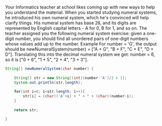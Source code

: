 Your Informatics teacher at school likes coming up with new ways to help you understand the material. When you started studying numeral systems, he introduced his own numeral system, which he's convinced will help clarify things. His numeral system has base 26, and its digits are represented by English capital letters - A for 0, B for 1, and so on.
The teacher assigned you the following numeral system exercise: given a one-digit number, you should find all unordered pairs of one-digit numbers whose values add up to the number.
Example
For number = 'G', the output should be
newNumeralSystem(number) = ["A + G", "B + F", "C + E", "D + D"].
Translating this into the decimal numeral system we get: number = 6, so it is ["0 + 6", "1 + 5", "2 + 4", "3 + 3"].
```java
String[] newNumeralSystem(char number) {
    
    String[] str = new String[(int)(number-'A')/2 + 1];
    System.out.println(str.length);
    
    for(int i=0; i<str.length; i++){
        str[i] = (char)('A'+i) + " + " + (char)(number-i);
    }
    
    return str;

}
```